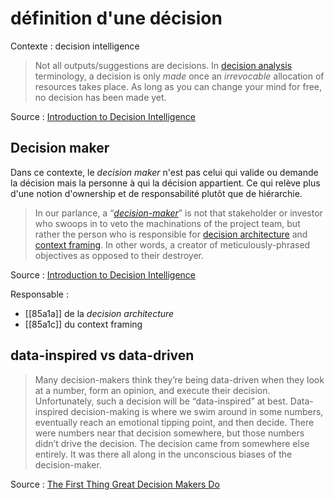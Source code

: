 # définition d'une décision

Contexte : decision intelligence

> Not all outputs/suggestions are decisions. In [decision analysis](http://bit.ly/decawiki) terminology, a decision is only _made_ once an _irrevocable_ allocation of resources takes place. As long as you can change your mind for free, no decision has been made yet.

Source : [Introduction to Decision Intelligence][1]

[1]: https://towardsdatascience.com/introduction-to-decision-intelligence-5d147ddab767

## Decision maker

Dans ce contexte, le *decision maker* n'est pas celui qui valide ou demande la décision mais la personne à qui la décision appartient. Ce qui relève plus d'une notion d'ownership et de responsabilité plutôt que de hiérarchie.

> In our parlance, a “[_decision-maker_](http://bit.ly/quaesita_roles)” is not that stakeholder or investor who swoops in to veto the machinations of the project team, but rather the person who is responsible for [decision architecture](http://bit.ly/quaesita_dmguide) and [context framing](http://bit.ly/quaesita_default). In other words, a creator of meticulously-phrased objectives as opposed to their destroyer.

Source : [Introduction to Decision Intelligence][1]

Responsable :
-  [[85a1a]] de la *decision architecture*
-  [[85a1c]] du context framing

## data-inspired vs data-driven

> Many decision-makers think they’re being data-driven when they look at a number, form an opinion, and execute their decision. Unfortunately, such a decision will be “data-inspired” at best. Data-inspired decision-making is where we swim around in some numbers, eventually reach an emotional tipping point, and then decide. There were numbers near that decision somewhere, but those numbers didn’t drive the decision. The decision came from somewhere else entirely. It was there all along in the unconscious biases of the decision-maker.

Source : [The First Thing Great Decision Makers Do][2]

[2]: https://hbr.org/2019/06/the-first-thing-great-decision-makers-do